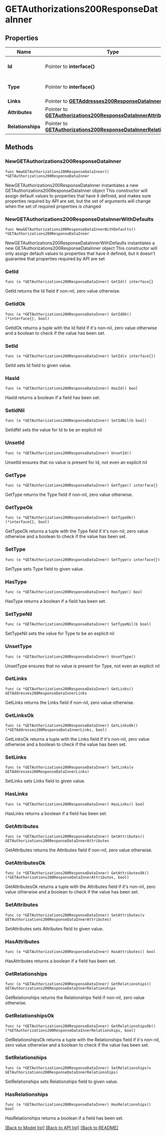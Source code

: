 # GETAuthorizations200ResponseDataInner

## Properties

Name | Type | Description | Notes
------------ | ------------- | ------------- | -------------
**Id** | Pointer to **interface{}** | The resource&#39;s id | [optional] 
**Type** | Pointer to **interface{}** | The resource&#39;s type | [optional] 
**Links** | Pointer to [**GETAddresses200ResponseDataInnerLinks**](GETAddresses200ResponseDataInnerLinks.md) |  | [optional] 
**Attributes** | Pointer to [**GETAuthorizations200ResponseDataInnerAttributes**](GETAuthorizations200ResponseDataInnerAttributes.md) |  | [optional] 
**Relationships** | Pointer to [**GETAuthorizations200ResponseDataInnerRelationships**](GETAuthorizations200ResponseDataInnerRelationships.md) |  | [optional] 

## Methods

### NewGETAuthorizations200ResponseDataInner

`func NewGETAuthorizations200ResponseDataInner() *GETAuthorizations200ResponseDataInner`

NewGETAuthorizations200ResponseDataInner instantiates a new GETAuthorizations200ResponseDataInner object
This constructor will assign default values to properties that have it defined,
and makes sure properties required by API are set, but the set of arguments
will change when the set of required properties is changed

### NewGETAuthorizations200ResponseDataInnerWithDefaults

`func NewGETAuthorizations200ResponseDataInnerWithDefaults() *GETAuthorizations200ResponseDataInner`

NewGETAuthorizations200ResponseDataInnerWithDefaults instantiates a new GETAuthorizations200ResponseDataInner object
This constructor will only assign default values to properties that have it defined,
but it doesn't guarantee that properties required by API are set

### GetId

`func (o *GETAuthorizations200ResponseDataInner) GetId() interface{}`

GetId returns the Id field if non-nil, zero value otherwise.

### GetIdOk

`func (o *GETAuthorizations200ResponseDataInner) GetIdOk() (*interface{}, bool)`

GetIdOk returns a tuple with the Id field if it's non-nil, zero value otherwise
and a boolean to check if the value has been set.

### SetId

`func (o *GETAuthorizations200ResponseDataInner) SetId(v interface{})`

SetId sets Id field to given value.

### HasId

`func (o *GETAuthorizations200ResponseDataInner) HasId() bool`

HasId returns a boolean if a field has been set.

### SetIdNil

`func (o *GETAuthorizations200ResponseDataInner) SetIdNil(b bool)`

 SetIdNil sets the value for Id to be an explicit nil

### UnsetId
`func (o *GETAuthorizations200ResponseDataInner) UnsetId()`

UnsetId ensures that no value is present for Id, not even an explicit nil
### GetType

`func (o *GETAuthorizations200ResponseDataInner) GetType() interface{}`

GetType returns the Type field if non-nil, zero value otherwise.

### GetTypeOk

`func (o *GETAuthorizations200ResponseDataInner) GetTypeOk() (*interface{}, bool)`

GetTypeOk returns a tuple with the Type field if it's non-nil, zero value otherwise
and a boolean to check if the value has been set.

### SetType

`func (o *GETAuthorizations200ResponseDataInner) SetType(v interface{})`

SetType sets Type field to given value.

### HasType

`func (o *GETAuthorizations200ResponseDataInner) HasType() bool`

HasType returns a boolean if a field has been set.

### SetTypeNil

`func (o *GETAuthorizations200ResponseDataInner) SetTypeNil(b bool)`

 SetTypeNil sets the value for Type to be an explicit nil

### UnsetType
`func (o *GETAuthorizations200ResponseDataInner) UnsetType()`

UnsetType ensures that no value is present for Type, not even an explicit nil
### GetLinks

`func (o *GETAuthorizations200ResponseDataInner) GetLinks() GETAddresses200ResponseDataInnerLinks`

GetLinks returns the Links field if non-nil, zero value otherwise.

### GetLinksOk

`func (o *GETAuthorizations200ResponseDataInner) GetLinksOk() (*GETAddresses200ResponseDataInnerLinks, bool)`

GetLinksOk returns a tuple with the Links field if it's non-nil, zero value otherwise
and a boolean to check if the value has been set.

### SetLinks

`func (o *GETAuthorizations200ResponseDataInner) SetLinks(v GETAddresses200ResponseDataInnerLinks)`

SetLinks sets Links field to given value.

### HasLinks

`func (o *GETAuthorizations200ResponseDataInner) HasLinks() bool`

HasLinks returns a boolean if a field has been set.

### GetAttributes

`func (o *GETAuthorizations200ResponseDataInner) GetAttributes() GETAuthorizations200ResponseDataInnerAttributes`

GetAttributes returns the Attributes field if non-nil, zero value otherwise.

### GetAttributesOk

`func (o *GETAuthorizations200ResponseDataInner) GetAttributesOk() (*GETAuthorizations200ResponseDataInnerAttributes, bool)`

GetAttributesOk returns a tuple with the Attributes field if it's non-nil, zero value otherwise
and a boolean to check if the value has been set.

### SetAttributes

`func (o *GETAuthorizations200ResponseDataInner) SetAttributes(v GETAuthorizations200ResponseDataInnerAttributes)`

SetAttributes sets Attributes field to given value.

### HasAttributes

`func (o *GETAuthorizations200ResponseDataInner) HasAttributes() bool`

HasAttributes returns a boolean if a field has been set.

### GetRelationships

`func (o *GETAuthorizations200ResponseDataInner) GetRelationships() GETAuthorizations200ResponseDataInnerRelationships`

GetRelationships returns the Relationships field if non-nil, zero value otherwise.

### GetRelationshipsOk

`func (o *GETAuthorizations200ResponseDataInner) GetRelationshipsOk() (*GETAuthorizations200ResponseDataInnerRelationships, bool)`

GetRelationshipsOk returns a tuple with the Relationships field if it's non-nil, zero value otherwise
and a boolean to check if the value has been set.

### SetRelationships

`func (o *GETAuthorizations200ResponseDataInner) SetRelationships(v GETAuthorizations200ResponseDataInnerRelationships)`

SetRelationships sets Relationships field to given value.

### HasRelationships

`func (o *GETAuthorizations200ResponseDataInner) HasRelationships() bool`

HasRelationships returns a boolean if a field has been set.


[[Back to Model list]](../README.md#documentation-for-models) [[Back to API list]](../README.md#documentation-for-api-endpoints) [[Back to README]](../README.md)


